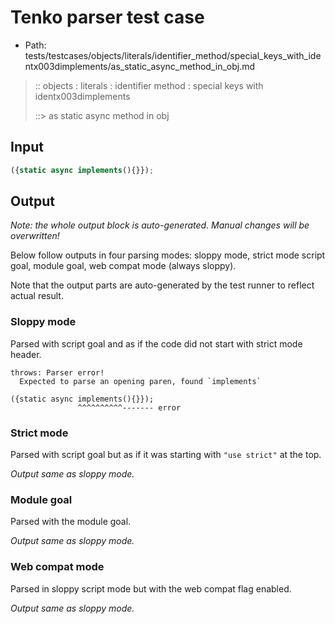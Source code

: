 # Tenko parser test case

- Path: tests/testcases/objects/literals/identifier_method/special_keys_with_identx003dimplements/as_static_async_method_in_obj.md

> :: objects : literals : identifier method : special keys with identx003dimplements
>
> ::> as static async method in obj

## Input

`````js
({static async implements(){}});
`````

## Output

_Note: the whole output block is auto-generated. Manual changes will be overwritten!_

Below follow outputs in four parsing modes: sloppy mode, strict mode script goal, module goal, web compat mode (always sloppy).

Note that the output parts are auto-generated by the test runner to reflect actual result.

### Sloppy mode

Parsed with script goal and as if the code did not start with strict mode header.

`````
throws: Parser error!
  Expected to parse an opening paren, found `implements`

({static async implements(){}});
               ^^^^^^^^^^------- error
`````

### Strict mode

Parsed with script goal but as if it was starting with `"use strict"` at the top.

_Output same as sloppy mode._

### Module goal

Parsed with the module goal.

_Output same as sloppy mode._

### Web compat mode

Parsed in sloppy script mode but with the web compat flag enabled.

_Output same as sloppy mode._
